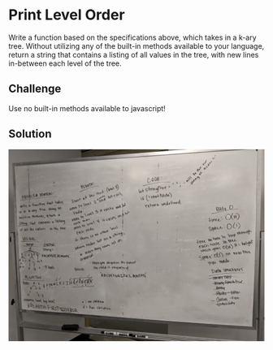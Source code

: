 # Print Level Order
Write a function based on the specifications above, which takes in a k-ary tree. Without utilizing any of the built-in methods available to your language, return a string that contains a listing of all values in the tree, with new lines in-between each level of the tree. 


## Challenge
Use no built-in methods available to javascript!

## Solution
![](/assets/print-level-order.jpg)
